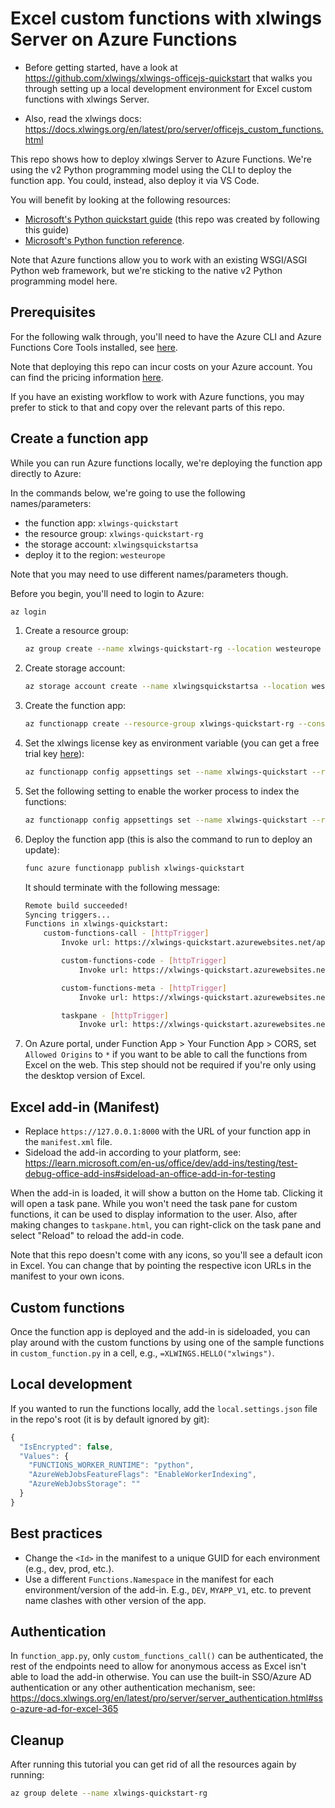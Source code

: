 # Excel custom functions with xlwings Server on Azure Functions

* Before getting started, have a look at https://github.com/xlwings/xlwings-officejs-quickstart that walks you through setting up a local development environment for Excel custom functions with xlwings Server.

* Also, read the xlwings docs: https://docs.xlwings.org/en/latest/pro/server/officejs_custom_functions.html

This repo shows how to deploy xlwings Server to Azure Functions. We're using the v2 Python programming model using the CLI to deploy the function app. You could, instead, also deploy it via VS Code.

You will benefit by looking at the following resources:

- [Microsoft's Python quickstart guide](https://learn.microsoft.com/en-us/azure/azure-functions/create-first-function-cli-python?tabs=azure-cli%2Cbash&pivots=python-mode-decorators) (this repo was created by following this guide)
- [Microsoft's Python function reference](https://learn.microsoft.com/en-us/azure/azure-functions/functions-reference-python?tabs=asgi%2Capplication-level&pivots=python-mode-decorators).

Note that Azure functions allow you to work with an existing WSGI/ASGI Python web framework, but we're sticking to the native v2 Python programming model here.

## Prerequisites

For the following walk through, you'll need to have the Azure CLI and Azure Functions Core Tools installed, see [here](https://docs.microsoft.com/en-us/cli/azure/install-azure-cli).

Note that deploying this repo can incur costs on your Azure account. You can find the pricing information [here](https://learn.microsoft.com/en-us/azure/azure-functions/create-first-function-cli-python?tabs=azure-cli%2Cbash&pivots=python-mode-decorators#configure-your-local-environment).

If you have an existing workflow to work with Azure functions, you may prefer to stick to that and copy over the relevant parts of this repo.

## Create a function app

While you can run Azure functions locally, we're deploying the function app directly to Azure:

In the commands below, we're going to use the following names/parameters:

- the function app: `xlwings-quickstart`
- the resource group: `xlwings-quickstart-rg`
- the storage account: `xlwingsquickstartsa`
- deploy it to the region: `westeurope`

Note that you may need to use different names/parameters though.

Before you begin, you'll need to login to Azure:

```bash
az login
```

1.  Create a resource group:

    ```bash
    az group create --name xlwings-quickstart-rg --location westeurope
    ```

2.  Create storage account:

    ```bash
    az storage account create --name xlwingsquickstartsa --location westeurope --resource-group xlwings-quickstart-rg --sku Standard_LRS
    ```

3.  Create the function app:

    ```bash
    az functionapp create --resource-group xlwings-quickstart-rg --consumption-plan-location westeurope --runtime python --runtime-version 3.10 --functions-version 4 --name xlwings-quickstart --os-type linux --storage-account xlwingsquickstartsa
    ```

4.  Set the xlwings license key as environment variable (you can get a free trial key [here](https://www.xlwings.org/trial)):

    ```bash
    az functionapp config appsettings set --name xlwings-quickstart --resource-group xlwings-quickstart-rg --settings XLWINGS_LICENSE_KEY=<YOUR_LICENSE_KEY>
    ```

5.  Set the following setting to enable the worker process to index the functions:

    ```bash
    az functionapp config appsettings set --name xlwings-quickstart --resource-group xlwings-quickstart-rg --settings AzureWebJobsFeatureFlags=EnableWorkerIndexing
    ```

6.  Deploy the function app (this is also the command to run to deploy an update):

    ```bash
    func azure functionapp publish xlwings-quickstart
    ```

    It should terminate with the following message:

    ```bash
    Remote build succeeded!
    Syncing triggers...
    Functions in xlwings-quickstart:
        custom-functions-call - [httpTrigger]
            Invoke url: https://xlwings-quickstart.azurewebsites.net/api/xlwings/custom-functions-call

            custom-functions-code - [httpTrigger]
                Invoke url: https://xlwings-quickstart.azurewebsites.net/api/xlwings/custom-functions-code

            custom-functions-meta - [httpTrigger]
                Invoke url: https://xlwings-quickstart.azurewebsites.net/api/xlwings/custom-functions-meta

            taskpane - [httpTrigger]
                Invoke url: https://xlwings-quickstart.azurewebsites.net/api/taskpane.html
    ```

8. On Azure portal, under Function App > Your Function App > CORS, set `Allowed Origins` to `*` if you want to be able to call the functions from Excel on the web. This step should not be required if you're only using the desktop version of Excel.

## Excel add-in (Manifest)

* Replace `https://127.0.0.1:8000` with the URL of your function app in the `manifest.xml` file.
* Sideload the add-in according to your platform, see: https://learn.microsoft.com/en-us/office/dev/add-ins/testing/test-debug-office-add-ins#sideload-an-office-add-in-for-testing

When the add-in is loaded, it will show a button on the Home tab. Clicking it will open a task pane. While you won't need the task pane for custom functions, it can be used to display information to the user. Also, after making changes to `taskpane.html`, you can right-click on the task pane and select "Reload" to reload the add-in code.

Note that this repo doesn't come with any icons, so you'll see a default icon in Excel. You can change that by pointing the respective icon URLs in the manifest to your own icons.

## Custom functions

Once the function app is deployed and the add-in is sideloaded, you can play around with the custom functions by using one of the sample functions in `custom_function.py` in a cell, e.g., `=XLWINGS.HELLO("xlwings")`.

## Local development

If you wanted to run the functions locally, add the `local.settings.json` file in the repo's root (it is by default ignored by git):

```javascript
{
  "IsEncrypted": false,
  "Values": {
    "FUNCTIONS_WORKER_RUNTIME": "python",
    "AzureWebJobsFeatureFlags": "EnableWorkerIndexing",
    "AzureWebJobsStorage": ""
  }
}
```

## Best practices

* Change the `<Id>` in the manifest to a unique GUID for each environment (e.g., dev, prod, etc.).
* Use a different `Functions.Namespace` in the manifest for each environment/version of the add-in. E.g., `DEV`, `MYAPP_V1`, etc. to prevent name clashes with other version of the app.

## Authentication

In `function_app.py`, only `custom_functions_call()` can be authenticated, the rest of the endpoints need to allow for anonymous access as Excel isn't able to load the add-in otherwise. You can use the built-in SSO/Azure AD authentication or any other authentication mechanism, see: https://docs.xlwings.org/en/latest/pro/server/server_authentication.html#sso-azure-ad-for-excel-365

## Cleanup

After running this tutorial you can get rid of all the resources again by running:

```bash
az group delete --name xlwings-quickstart-rg
```
